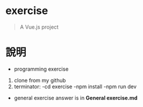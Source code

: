 # exercise

> A Vue.js project

# 說明
- programming exercise
1. clone from my github
2. terminator:
-cd exercise
-npm install
-npm run dev
- general exercise answer is in **General exercise.md**

